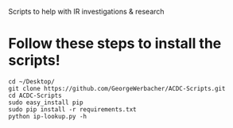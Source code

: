 Scripts to help with IR investigations &amp; research

# Follow these steps to install the scripts!
```
cd ~/Desktop/
git clone https://github.com/GeorgeWerbacher/ACDC-Scripts.git
cd ACDC-Scripts
sudo easy_install pip 
sudo pip install -r requirements.txt
python ip-lookup.py -h 
```
